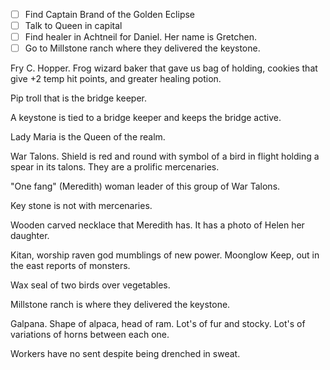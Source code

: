 - [ ] Find Captain Brand of the Golden Eclipse
- [ ] Talk to Queen in capital
- [ ] Find healer in Achtneil for Daniel. Her name is Gretchen.
- [ ] Go to Millstone ranch where they delivered the keystone.

Fry C. Hopper. Frog wizard baker that gave us bag of holding, cookies that give +2 temp hit points, and greater healing potion.

Pip troll that is the bridge keeper.

A keystone is tied to a bridge keeper and keeps the bridge active.

Lady Maria is the Queen of the realm.

War Talons. Shield is red and round with symbol of a bird in flight holding a spear in its talons. They are a prolific mercenaries.

"One fang" (Meredith) woman leader of this group of War Talons.

Key stone is not with mercenaries.

Wooden carved necklace that Meredith has. It has a photo of Helen her daughter.

Kitan, worship raven god mumblings of new power.
Moonglow Keep, out in the east reports of monsters.

Wax seal of two birds over vegetables.

Millstone ranch is where they delivered the keystone.

Galpana. Shape of alpaca, head of ram. Lot's of fur and stocky. Lot's of variations of horns between each one.

Workers have no sent despite being drenched in sweat.